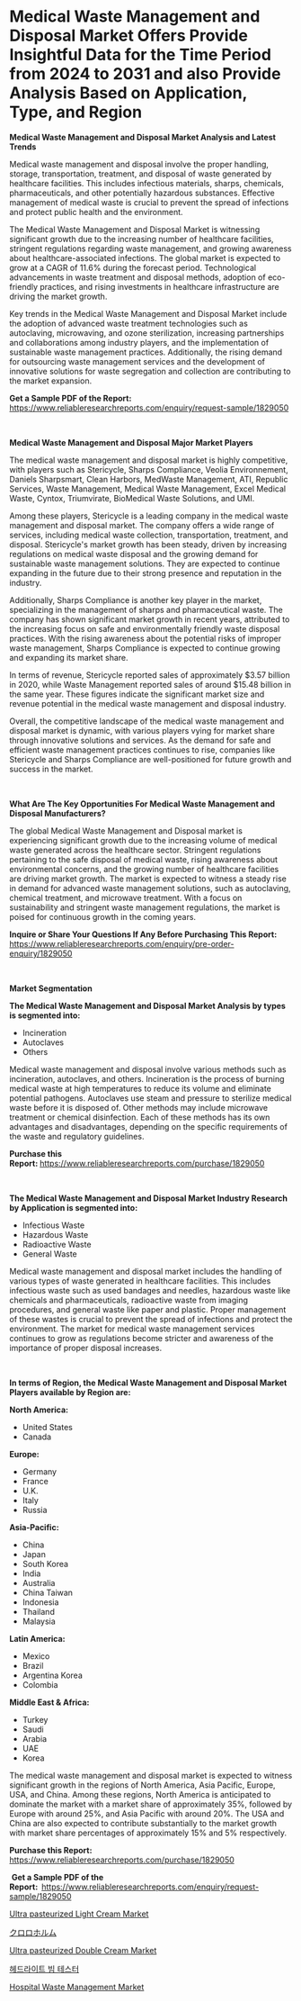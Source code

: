 <p><h1>Medical Waste Management and Disposal Market Offers Provide Insightful Data for the Time Period from 2024 to 2031 and also Provide Analysis Based on Application, Type, and Region</h1></p><p><strong>Medical Waste Management and Disposal Market Analysis and Latest Trends</strong></p>
<p><p>Medical waste management and disposal involve the proper handling, storage, transportation, treatment, and disposal of waste generated by healthcare facilities. This includes infectious materials, sharps, chemicals, pharmaceuticals, and other potentially hazardous substances. Effective management of medical waste is crucial to prevent the spread of infections and protect public health and the environment.</p><p>The Medical Waste Management and Disposal Market is witnessing significant growth due to the increasing number of healthcare facilities, stringent regulations regarding waste management, and growing awareness about healthcare-associated infections. The global market is expected to grow at a CAGR of 11.6% during the forecast period. Technological advancements in waste treatment and disposal methods, adoption of eco-friendly practices, and rising investments in healthcare infrastructure are driving the market growth.</p><p>Key trends in the Medical Waste Management and Disposal Market include the adoption of advanced waste treatment technologies such as autoclaving, microwaving, and ozone sterilization, increasing partnerships and collaborations among industry players, and the implementation of sustainable waste management practices. Additionally, the rising demand for outsourcing waste management services and the development of innovative solutions for waste segregation and collection are contributing to the market expansion.</p></p>
<p><strong>Get a Sample PDF of the Report:&nbsp;</strong> <a href="https://www.reliableresearchreports.com/enquiry/request-sample/1829050">https://www.reliableresearchreports.com/enquiry/request-sample/1829050</a></p>
<p>&nbsp;</p>
<p><strong>Medical Waste Management and Disposal Major Market Players</strong></p>
<p><p>The medical waste management and disposal market is highly competitive, with players such as Stericycle, Sharps Compliance, Veolia Environnement, Daniels Sharpsmart, Clean Harbors, MedWaste Management, ATI, Republic Services, Waste Management, Medical Waste Management, Excel Medical Waste, Cyntox, Triumvirate, BioMedical Waste Solutions, and UMI.</p><p>Among these players, Stericycle is a leading company in the medical waste management and disposal market. The company offers a wide range of services, including medical waste collection, transportation, treatment, and disposal. Stericycle's market growth has been steady, driven by increasing regulations on medical waste disposal and the growing demand for sustainable waste management solutions. They are expected to continue expanding in the future due to their strong presence and reputation in the industry.</p><p>Additionally, Sharps Compliance is another key player in the market, specializing in the management of sharps and pharmaceutical waste. The company has shown significant market growth in recent years, attributed to the increasing focus on safe and environmentally friendly waste disposal practices. With the rising awareness about the potential risks of improper waste management, Sharps Compliance is expected to continue growing and expanding its market share.</p><p>In terms of revenue, Stericycle reported sales of approximately $3.57 billion in 2020, while Waste Management reported sales of around $15.48 billion in the same year. These figures indicate the significant market size and revenue potential in the medical waste management and disposal industry.</p><p>Overall, the competitive landscape of the medical waste management and disposal market is dynamic, with various players vying for market share through innovative solutions and services. As the demand for safe and efficient waste management practices continues to rise, companies like Stericycle and Sharps Compliance are well-positioned for future growth and success in the market.</p></p>
<p>&nbsp;</p>
<p><strong>What Are The Key Opportunities For Medical Waste Management and Disposal Manufacturers?</strong></p>
<p><p>The global Medical Waste Management and Disposal market is experiencing significant growth due to the increasing volume of medical waste generated across the healthcare sector. Stringent regulations pertaining to the safe disposal of medical waste, rising awareness about environmental concerns, and the growing number of healthcare facilities are driving market growth. The market is expected to witness a steady rise in demand for advanced waste management solutions, such as autoclaving, chemical treatment, and microwave treatment. With a focus on sustainability and stringent waste management regulations, the market is poised for continuous growth in the coming years.</p></p>
<p><strong>Inquire or Share Your Questions If Any Before Purchasing This Report:</strong> <a href="https://www.reliableresearchreports.com/enquiry/pre-order-enquiry/1829050">https://www.reliableresearchreports.com/enquiry/pre-order-enquiry/1829050</a></p>
<p>&nbsp;</p>
<p><strong>Market Segmentation</strong></p>
<p><strong>The Medical Waste Management and Disposal Market Analysis by types is segmented into:</strong></p>
<p><ul><li>Incineration</li><li>Autoclaves</li><li>Others</li></ul></p>
<p><p>Medical waste management and disposal involve various methods such as incineration, autoclaves, and others. Incineration is the process of burning medical waste at high temperatures to reduce its volume and eliminate potential pathogens. Autoclaves use steam and pressure to sterilize medical waste before it is disposed of. Other methods may include microwave treatment or chemical disinfection. Each of these methods has its own advantages and disadvantages, depending on the specific requirements of the waste and regulatory guidelines.</p></p>
<p><strong>Purchase this Report:&nbsp;</strong><a href="https://www.reliableresearchreports.com/purchase/1829050">https://www.reliableresearchreports.com/purchase/1829050</a></p>
<p>&nbsp;</p>
<p><strong>The Medical Waste Management and Disposal Market Industry Research by Application is segmented into:</strong></p>
<p><ul><li>Infectious Waste</li><li>Hazardous Waste</li><li>Radioactive Waste</li><li>General Waste</li></ul></p>
<p><p>Medical waste management and disposal market includes the handling of various types of waste generated in healthcare facilities. This includes infectious waste such as used bandages and needles, hazardous waste like chemicals and pharmaceuticals, radioactive waste from imaging procedures, and general waste like paper and plastic. Proper management of these wastes is crucial to prevent the spread of infections and protect the environment. The market for medical waste management services continues to grow as regulations become stricter and awareness of the importance of proper disposal increases.</p></p>
<p>&nbsp;</p>
<p><strong>In terms of Region, the Medical Waste Management and Disposal Market Players available by Region are:</strong></p>
<p>
    <p> <strong> North America: </strong>
        <ul>
            <li>United States</li>
            <li>Canada</li>
        </ul>
        </p> 
    <p> <strong> Europe: </strong>
        <ul>
            <li>Germany</li>
            <li>France</li>
            <li>U.K.</li>
            <li>Italy</li>
            <li>Russia</li>
        </ul>
        </p> 
    <p> <strong> Asia-Pacific: </strong>
        <ul>
            <li>China</li>
            <li>Japan</li>
            <li>South Korea</li>
            <li>India</li>
            <li>Australia</li>
            <li>China Taiwan</li>
            <li>Indonesia</li>
            <li>Thailand</li>
            <li>Malaysia</li>
        </ul>
        </p> 
    <p> <strong> Latin America: </strong>
        <ul>
            <li>Mexico</li>
            <li>Brazil</li>
            <li>Argentina Korea</li>
            <li>Colombia</li>
        </ul>
        </p> 
    <p> <strong> Middle East & Africa: </strong>
        <ul>
            <li>Turkey</li>
            <li>Saudi</li>
            <li>Arabia</li>
            <li>UAE</li>
            <li>Korea</li>
        </ul>
    </p>
    </p>
<p><p>The medical waste management and disposal market is expected to witness significant growth in the regions of North America, Asia Pacific, Europe, USA, and China. Among these regions, North America is anticipated to dominate the market with a market share of approximately 35%, followed by Europe with around 25%, and Asia Pacific with around 20%. The USA and China are also expected to contribute substantially to the market growth with market share percentages of approximately 15% and 5% respectively.</p></p>
<p><strong>Purchase this Report: </strong><a href="https://www.reliableresearchreports.com/purchase/1829050">https://www.reliableresearchreports.com/purchase/1829050</a></p>
<p>&nbsp;<strong>Get a Sample PDF of the Report:&nbsp;&nbsp;</strong><a href="https://www.reliableresearchreports.com/enquiry/request-sample/1829050">https://www.reliableresearchreports.com/enquiry/request-sample/1829050</a></p>
<p><strong></strong></p>
<p><p><a href="https://issuu.com/reportprime-2/docs/ultra-pasteurized-light-cream-market-size-2030.ppt">Ultra pasteurized Light Cream Market</a></p><p><a href="https://github.com/dzy793153605/Market-Research-Report-List-1/blob/main/69841174173.md">クロロホルム</a></p><p><a href="https://issuu.com/reportprime-2/docs/ultra-pasteurized-double-cream-mark_ceea7c08c115fd">Ultra pasteurized Double Cream Market</a></p><p><a href="https://medium.com/@dewayneber2023/%ED%97%A4%EB%93%9C%EB%9D%BC%EC%9D%B4%ED%8A%B8-%EB%B9%94-%ED%85%8C%EC%8A%A4%ED%84%B0-%EC%8B%9C%EC%9E%A5-%EA%B7%9C%EB%AA%A8%EB%8A%94-%EA%B8%80%EB%A1%9C%EB%B2%8C-%EC%82%B0%EC%97%85%EC%97%90%EC%84%9C-%EC%B5%9C%EC%A0%81%EC%9D%98-%EB%A7%88%EC%BC%80%ED%8C%85-%EC%B1%84%EB%84%90%EC%9D%84-%EB%82%98%ED%83%80%EB%83%85%EB%8B%88%EB%8B%A4-394b96a25e7b">헤드라이트 빔 테스터</a></p><p><a href="https://github.com/jodemen/Market-Research-Report-List-1/blob/main/hospital-waste-management-market.md">Hospital Waste Management Market</a></p></p>